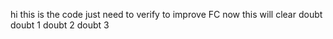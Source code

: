 hi
this is the code 
just need to verify 
to improve FC
now this will clear doubt 
doubt 1
doubt 2
doubt 3 
